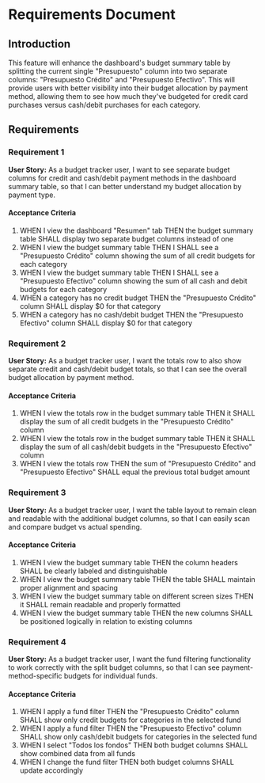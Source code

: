 # Requirements Document

## Introduction

This feature will enhance the dashboard's budget summary table by splitting the current single "Presupuesto" column into two separate columns: "Presupuesto Crédito" and "Presupuesto Efectivo". This will provide users with better visibility into their budget allocation by payment method, allowing them to see how much they've budgeted for credit card purchases versus cash/debit purchases for each category.

## Requirements

### Requirement 1

**User Story:** As a budget tracker user, I want to see separate budget columns for credit and cash/debit payment methods in the dashboard summary table, so that I can better understand my budget allocation by payment type.

#### Acceptance Criteria

1. WHEN I view the dashboard "Resumen" tab THEN the budget summary table SHALL display two separate budget columns instead of one
2. WHEN I view the budget summary table THEN I SHALL see a "Presupuesto Crédito" column showing the sum of all credit budgets for each category
3. WHEN I view the budget summary table THEN I SHALL see a "Presupuesto Efectivo" column showing the sum of all cash and debit budgets for each category
4. WHEN a category has no credit budget THEN the "Presupuesto Crédito" column SHALL display $0 for that category
5. WHEN a category has no cash/debit budget THEN the "Presupuesto Efectivo" column SHALL display $0 for that category

### Requirement 2

**User Story:** As a budget tracker user, I want the totals row to also show separate credit and cash/debit budget totals, so that I can see the overall budget allocation by payment method.

#### Acceptance Criteria

1. WHEN I view the totals row in the budget summary table THEN it SHALL display the sum of all credit budgets in the "Presupuesto Crédito" column
2. WHEN I view the totals row in the budget summary table THEN it SHALL display the sum of all cash/debit budgets in the "Presupuesto Efectivo" column
3. WHEN I view the totals row THEN the sum of "Presupuesto Crédito" and "Presupuesto Efectivo" SHALL equal the previous total budget amount

### Requirement 3

**User Story:** As a budget tracker user, I want the table layout to remain clean and readable with the additional budget columns, so that I can easily scan and compare budget vs actual spending.

#### Acceptance Criteria

1. WHEN I view the budget summary table THEN the column headers SHALL be clearly labeled and distinguishable
2. WHEN I view the budget summary table THEN the table SHALL maintain proper alignment and spacing
3. WHEN I view the budget summary table on different screen sizes THEN it SHALL remain readable and properly formatted
4. WHEN I view the budget summary table THEN the new columns SHALL be positioned logically in relation to existing columns

### Requirement 4

**User Story:** As a budget tracker user, I want the fund filtering functionality to work correctly with the split budget columns, so that I can see payment-method-specific budgets for individual funds.

#### Acceptance Criteria

1. WHEN I apply a fund filter THEN the "Presupuesto Crédito" column SHALL show only credit budgets for categories in the selected fund
2. WHEN I apply a fund filter THEN the "Presupuesto Efectivo" column SHALL show only cash/debit budgets for categories in the selected fund
3. WHEN I select "Todos los fondos" THEN both budget columns SHALL show combined data from all funds
4. WHEN I change the fund filter THEN both budget columns SHALL update accordingly

